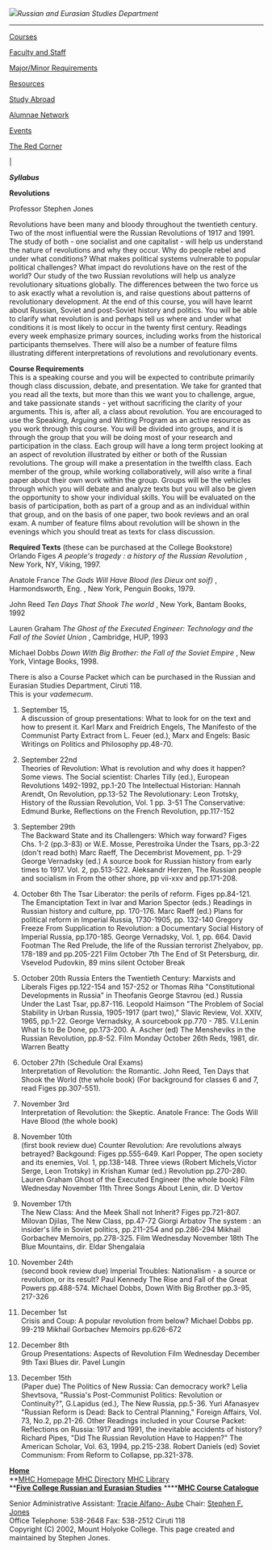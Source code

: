 _![](images/images/mhc_trans.jpg)Russian and Eurasian Studies Department_  
  
---  
  
[ Courses](courses.htm)

[Faculty and Staff](faculty.htm)

[Major/Minor Requirements](majorminor.htm)

[Resources](resources.htm)

[Study Abroad](studyabroad.htm)

[Alumnae Network](alumnaenetwork.htm)

[Events](events.htm)

[The Red Corner](redcorner.htm)

|

**_Syllabus_**

**Revolutions**

Professor Stephen Jones

Revolutions have been many and bloody throughout the twentieth century. Two of
the most influential were the Russian Revolutions of 1917 and 1991. The study
of both - one socialist and one capitalist - will help us understand the
nature of revolutions and why they occur. Why do people rebel and under what
conditions? What makes political systems vulnerable to popular political
challenges? What impact do revolutions have on the rest of the world? Our
study of the two Russian revolutions will help us analyze revolutionary
situations globally. The differences between the two force us to ask exactly
what a revolution is, and raise questions about patterns of revolutionary
development. At the end of this course, you will have learnt about Russian,
Soviet and post-Soviet history and politics. You will be able to clarify what
revolution is and perhaps tell us where and under what conditions it is most
likely to occur in the twenty first century. Readings every week emphasize
primary sources, including works from the historical participants themselves.
There will also be a number of feature films illustrating different
interpretations of revolutions and revolutionary events.

**Course Requirements**  
This is a speaking course and you will be expected to contribute primarily
though class discussion, debate, and presentation. We take for granted that
you read all the texts, but more than this we want you to challenge, argue,
and take passionate stands - yet without sacrificing the clarity of your
arguments. This is, after all, a class about revolution. You are encouraged to
use the Speaking, Arguing and Writing Program as an active resource as you
work through this course. You will be divided into groups, and it is through
the group that you will be doing most of your research and participation in
the class. Each group will have a long term project looking at an aspect of
revolution illustrated by either or both of the Russian revolutions. The group
will make a presentation in the twelfth class. Each member of the group, while
working collaboratively, will also write a final paper about their own work
within the group. Groups will be the vehicles through which you will debate
and analyze texts but you will also be given the opportunity to show your
individual skills. You will be evaluated on the basis of participation, both
as part of a group and as an individual within that group, and on the basis of
one paper, two book reviews and an oral exam. A number of feature films about
revolution will be shown in the evenings which you should treat as texts for
class discussion.

**Required Texts** (these can be purchased at the College Bookstore)  
Orlando Figes _A people's tragedy : a history of the Russian Revolution_ , New
York, NY, Viking, 1997.

Anatole France _The Gods Will Have Blood (les Dieux ont soif)_ ,
Harmondsworth, Eng. , New York, Penguin Books, 1979.

John Reed _Ten Days That Shook The world_ , New York, Bantam Books, 1992

Lauren Graham _The Ghost of the Executed Engineer: Technology and the Fall of
the Soviet Union_ , Cambridge, HUP, 1993

Michael Dobbs _Down With Big Brother: the Fall of the Soviet Empire_ , New
York, Vintage Books, 1998.

There is also a Course Packet which can be purchased in the Russian and
Eurasian Studies Department, Ciruti 118.  
This is your _vademecum_.

1) September 15,  
A discussion of group presentations: What to look for on the text and how to
present it. Karl Marx and Freidrich Engels, The Manifesto of the Communist
Party Extract from L. Feuer (ed.), Marx and Engels: Basic Writings on Politics
and Philosophy pp.48-70.  

2) September 22nd  
Theories of Revolution: What is revolution and why does it happen? Some views.
The Social scientist: Charles Tilly (ed.), European Revolutions 1492-1992,
pp.1-20 The Intellectual Historian: Hannah Arendt, On Revolution, pp.13-52 The
Revolutionary: Leon Trotsky, History of the Russian Revolution, Vol. 1 pp.
3-51 The Conservative: Edmund Burke, Reflections on the French Revolution,
pp.117-152  

3) September 29th  
The Backward State and its Challengers: Which way forward? Figes Chs. 1-2
(pp.3-83) or W.E. Mosse, Perestroika Under the Tsars, pp.3-22 (don't read
both) Marc Raeff, The Decembrist Movement, pp. 1-29 George Vernadsky (ed.) A
source book for Russian history from early times to 1917. Vol. 2, pp.513-522.
Aleksandr Herzen, The Russian people and socialism in From the other shore, pp
vii-xxv and pp.171-208.  

4) October 6th The Tsar Liberator: the perils of reform. Figes pp.84-121. The
Emanciptation Text in Ivar and Marion Spector (eds.) Readings in Russian
history and culture, pp. 170-176. Marc Raeff (ed.) Plans for political reform
in Imperial Russia, 1730-1905, pp. 132-140 Gregory Freeze From Supplication to
Revolution: a Documentary Social History of Imperial Russia, pp.170-185.
George Vernadsky, Vol. 1, pp. 664. David Footman The Red Prelude, the life of
the Russian terrorist Zhelyabov, pp. 178-189 and pp.205-221 Film October 7th
The End of St Petersburg, dir. Vsevelod Pudovkin, 89 mins silent October Break

5) October 20th Russia Enters the Twentieth Century: Marxists and Liberals
Figes pp.122-154 and 157-252 or Thomas Riha "Constitutional Developments in
Russia" in Theofanis George Stavrou (ed.) Russia Under the Last Tsar,
pp.87-116. Leopold Haimson "The Problem of Social Stability in Urban Russia,
1905-1917 (part two)," Slavic Review, Vol. XXIV, 1965, pp.1-22. George
Vernadsky, A sourcebook pp.770 - 785. V.I.Lenin What Is to Be Done,
pp.173-200. A. Ascher (ed) The Mensheviks in the Russian Revolution, pp.8-52.
Film Monday October 26th Reds, 1981, dir. Warren Beatty

6) October 27th (Schedule Oral Exams)  
Interpretation of Revolution: the Romantic. John Reed, Ten Days that Shook the
World (the whole book) (For background for classes 6 and 7, read Figes
pp.307-551).

7) November 3rd  
Interpretation of Revolution: the Skeptic. Anatole France: The Gods Will Have
Blood (the whole book)

8) November 10th  
(first book review due) Counter Revolution: Are revolutions always betrayed?
Backgound: Figes pp.555-649. Karl Popper, The open society and its enemies,
Vol. 1, pp.138-148. Three views (Robert Michels,Victor Serge, Leon Trotsky) in
Krishan Kumar (ed.) Revolution pp.270-280. Lauren Graham Ghost of the Executed
Engineer (the whole book) Film Wednesday November 11th Three Songs About
Lenin, dir. D Vertov

9) November 17th  
The New Class: And the Meek Shall not Inherit? Figes pp.721-807. Milovan
Djilas, The New Class, pp.47-72 Giorgi Arbatov The system : an insider's life
in Soviet politics, pp.211-254 and pp.286-294 Mikhail Gorbachev Memoirs,
pp.278-325. Film Wednesday November 18th The Blue Mountains, dir. Eldar
Shengalaia

10) November 24th  
(second book review due) Imperial Troubles: Nationalism - a source or
revolution, or its result? Paul Kennedy The Rise and Fall of the Great Powers
pp.488-574. Michael Dobbs, Down With Big Brother pp.3-95, 217-326

11) December 1st  
Crisis and Coup: A popular revolution from below? Michael Dobbs pp. 99-219
Mikhail Gorbachev Memoirs pp.626-672

12) December 8th  
Group Presentations: Aspects of Revolution Film Wednesday December 9th Taxi
Blues dir. Pavel Lungin

13) December 15th  
(Paper due) The Politics of New Russia: Can democracy work? Lelia Shevtsova,
"Russia's Post-Communist Politics: Revolution or Continuity?", G.Lapidus
(ed.), The New Russia, pp.5-36. Yuri Afanasyev "Russian Reform is Dead: Back
to Central Planning," Foreign Affairs, Vol. 73, No.2, pp.21-26. Other Readings
included in your Course Packet: Reflections on Russia: 1917 and 1991, the
inevitable accidents of history? Richard Pipes, "Did The Russian Revolution
Have to Happen?" The American Scholar, Vol. 63, 1994, pp.215-238. Robert
Daniels (ed) Soviet Communism: From Reform to Collapse, pp.321-378.  
  
[**Home**](index.htm)  
**[MHC Homepage](http://www.mtholyoke.edu) [MHC
Directory](http://www.mtholyoke.edu/dir/) [MHC
Library](http://mtholyoke.edu/lits/library/)  
****[Five College Russian and Eurasian Studies](fivecollege.htm)** ******[MHC
Course Catalogue](https://cat.mtholyoke.edu/)**  
  
Senior Administrative Assistant: [Tracie Alfano-
Aube](mailto:talfaube@mtholyoke.edu) Chair: [Stephen F.
Jones](mailto:%20sfjones@mtholyoke.edu)  
Office Telephone: 538-2648 Fax: 538-2512 Ciruti 118  
Copyright (C) 2002, Mount Holyoke College. This page created and maintained by
Stephen Jones.

